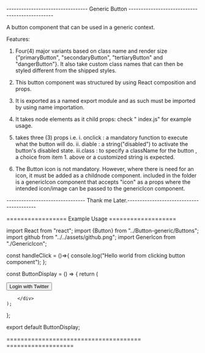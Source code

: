 --------------------------------- Generic Button -----------------------------------------------

A button component that can be used in a generic context.

Features:
1. Four(4) major variants based on class name and render size {"primaryButton", "secondaryButton", "tertiaryButton" and "dangerButton"}. It also take custom class names that can then be styled different from the shipped styles.

2. This button component was structured by using React composition and props.

3. It is exported as a named export module and as such must be imported by using name importation.

4. It takes node elements as it child props: check " index.js" for example usage.

5. takes three (3) props i.e. 
        i. onclick : a mandatory function to execute what the button will do.
        ii. diable : a string("disabled") to activate the button's disabled state.
        iii.class : to specify a className for the button , a choice from item 1. above or a customized string is expected.

6. The Button icon is not mandatory. However, where there is need for an icon, it must be added as a childnode component. included in the folder is a genericIcon component that accepts "icon" as a props where the intended icon/image can be passed to the genericIcon component.

-------------------------------- Thank me Later.-----------------------------------------


================= Example Usage ===================

import React from "react";
import {Button} from "../Button-generic/Buttons";
import github from "../../assets/github.png";
import GenerIcon from "./GenericIcon";


const handleClick = ()=>{
	console.log("Hello world from clicking button component");
};

const ButtonDisplay = () => {
	return (
		<div>
			<Button class="primaryButton" onclick={handleClick}>
				<GenerIcon icon={github}/>
				Login with Twitter
			</Button>
			

		</div>
	);
	
};

export default ButtonDisplay;

====================================== ===================